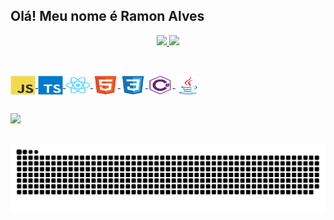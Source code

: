 ## Olá! Meu nome é Ramon Alves

<div align="center">
  <a href="https://github.com/ramonalvesmodesto">
  <img height="180em" src="https://github-readme-stats.vercel.app/api?username=ramonalvesmodesto&show_icons=true&theme=codeSTACKr&include_all_commits=true&count_private=true&title_color=E59866&icon_color=F08080&locale=pt-BR"/>
  <img height="180em" src="https://github-readme-stats.vercel.app/api/top-langs/?username=ramonalvesmodesto&layout=compact&langs_count=7&theme=codeSTACKr&title_color=E59866&icon_color=F08080&locale=pt-BR"/>
</div>
  
  ##
  
<div style="display: inline_block"><br>
  <img align="center" alt="Ramon-JavaScript" height="30" width="40" src="https://raw.githubusercontent.com/devicons/devicon/master/icons/javascript/javascript-original.svg">
   <img align="center" alt="Ramon-TypeScript" height="30" width="40" src="https://raw.githubusercontent.com/devicons/devicon/master/icons/typescript/typescript-original.svg">
  <img align="center" alt="Ramon-JavaScript" height="30" width="40" src="https://raw.githubusercontent.com/devicons/devicon/master/icons/react/react-original.svg">
   <img align="center" alt="Ramon-Html5" height="30" width="40" src="https://raw.githubusercontent.com/devicons/devicon/master/icons/html5/html5-original.svg">
   <img align="center" alt="Ramon-CSS3" height="30" width="40" src="https://raw.githubusercontent.com/devicons/devicon/master/icons/css3/css3-original.svg">
    <img align="center" alt="Ramon-Csharp" height="30" width="40" src="https://raw.githubusercontent.com/devicons/devicon/master/icons/csharp/csharp-line.svg">
   <img align="center" alt="Ramon-Java" height="30" width="40" src="https://raw.githubusercontent.com/devicons/devicon/master/icons/java/java-original.svg">
  
</div>
  
  ##
  
  <div> 
  <a href="https://www.linkedin.com/in/ramon-alves-modesto" target="_blank"><img src="https://img.shields.io/badge/-LinkedIn-%230077B5?style=for-the-badge&logo=linkedin&logoColor=white" target="_blank"></a> 
</div>

##

![Snake animation](https://github.com/ramonalvesmodesto/ramonalvesmodesto/blob/output/github-contribution-grid-snake.svg?color_snake=#dc7633&color_dots=#444444,#F1948A,#EC7063,#E74C3C,#B03A2E)
  
  <!-- cobrinha: https://github.com/Platane/snk -->
  <!-- stats: https://github.com/anuraghazra/github-readme-stats- -->
  <!-- devicons: https://github.com/devicons/devicon/tree/master/icons -->
